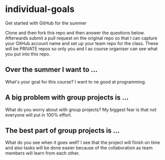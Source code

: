 # individual-goals
Get started with GitHub for the summer

Clone and then fork this repo and then answer the questions below. Afterwards submit a pull request on the original repo so that I can capture your GitHub account name and set up your team repo for the class.
These will be PRIVATE repos so only you and I as course organiser can see what you put into this repo.

## Over the summer I want to ... 
What's your goal for this course? I want to ne good at programming.

## A big problem with group projects is ...
What do you worry about with group projects? My biggest fear is that not everyone will put in 100%  effort.

## The best part of group projects is ...
What do you see when it goes well? I see that the project will finish on time and also tasks will be done easier because of the collaboration as team members will learn from each other.
